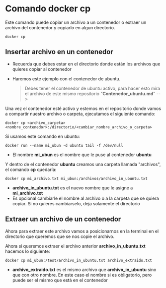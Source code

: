 # Comando docker cp
Este comando puede copiar un archivo a un contenedor o extraer un archivo del contenedor y copiarlo en algun directorio.

    docker cp

## Insertar archivo en un contenedor

- Recuerda que debes estar en el directorio donde están los archivos que quieres copiar al contenedor
- Haremos este ejemplo con el contenedor de ubuntu.

    >Debes tener el contenedor de ubuntu activo, para hacer esto mira el archivo de este mismo repositorio "**Contenedor_ubuntu.md**" --> 

Una vez el contenedor esté activo y estemos en el repositorio donde vamos a compartir nuestro archivo o carpeta, ejecutamos el siguiente comando:

    docker cp <archivo_carpeta> <nombre_contenedor>:/directorio/<cambiar_nombre_archivo_o_carpeta>

Si usamos este comando en ubuntu:

    docker run --name mi_ubun -d ubuntu tail -f /dev/null

- El nombre **mi_ubun** es el nombre que le puse al contenedor **ubuntu**

Y dentro de el contenedor **ubuntu** creamos una carpeta llamada "archivos", el comando **cp** quedaría:

    docker cp mi_archivo.txt mi_ubun:/archivos/archivo_in_ubuntu.txt

- **archivo_in_ubuntu.txt** es el nuevo nombre que le asigne a **mi_archivo.txt**
- Es opcional cambiarle el nombre al archivo o a la carpeta que se quiera copiar. Si no quieres cambiarselo, deja solamente el directorio

## Extraer un archivo de un contenedor

Ahora para extraer este archivo vamos a posicionarnos en la terminal en el directorio que queremos que se nos copie el archivo.

Ahora si queremos extraer el archivo anterior **archivo_in_ubuntu.txt** hacemos lo siguiente:

    docker cp mi_ubun:/test/archivo_in_ubuntu.txt archivo_extraido.txt

- **archivo_extraido.txt** es el mismo archivo que **archivo_in_ubuntu** sino que con otro nombre. En este caso el nombre si es obligatorio, pero puede ser el mismo que está en el contenedor